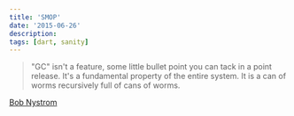 ```yaml
---
title: 'SMOP'
date: '2015-06-26'
description:
tags: [dart, sanity]
---
```


> "GC" isn't a feature, some little bullet point you can tack in a point release. It's a fundamental property of the entire system. It is a can of worms recursively full of cans of worms.

[Bob Nystrom](https://groups.google.com/a/dartlang.org/d/msg/misc/szGdXdLrZM8/mg8AszpDYkcJ)
